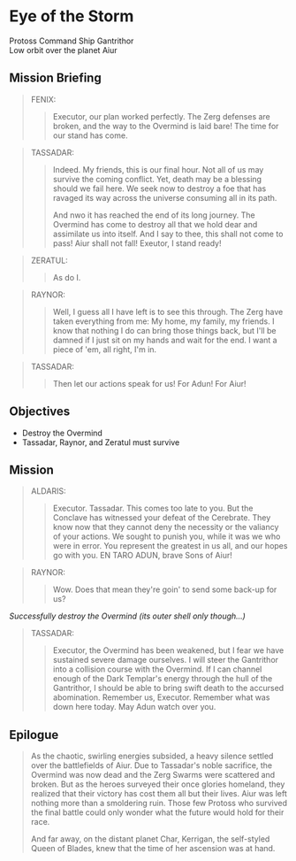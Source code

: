 # Eye of the Storm

Protoss Command Ship Gantrithor  
Low orbit over the planet Aiur

## Mission Briefing

> FENIX:
>> Executor, our plan worked perfectly. The Zerg defenses are broken, and the way to the Overmind is laid bare! The time for our stand has come.

> TASSADAR:
>> Indeed. My friends, this is our final hour. Not all of us may survive the coming conflict. Yet, death may be a blessing should we fail here. We seek now to destroy a foe that has ravaged its way across the universe consuming all in its path.
>>
>> And nwo it has reached the end of its long journey. The Overmind has come to destroy all that we hold dear and assimilate us into itself. And I say to thee, this shall not come to pass! Aiur shall not fall! Exeutor, I stand ready!

> ZERATUL:
>> As do I.

> RAYNOR:
>> Well, I guess all I have left is to see this through. The Zerg have taken everything from me: My home, my family, my friends. I know that nothing I do can bring those things back, but I'll be damned if I just sit on my hands and wait for the end. I want a piece of 'em, all right, I'm in.

> TASSADAR:
>> Then let our actions speak for us! For Adun! For Aiur!

## Objectives

- Destroy the Overmind
- Tassadar, Raynor, and Zeratul must survive

## Mission

> ALDARIS:
>> Executor. Tassadar. This comes too late to you. But the Conclave has witnessed your defeat of the Cerebrate. They know now that they cannot deny the necessity or the valiancy of your actions. We sought to punish you, while it was we who were in error. You represent the greatest in us all, and our hopes go with you. EN TARO ADUN, brave Sons of Aiur!

> RAYNOR:
>> Wow. Does that mean they're goin' to send some back-up for us?

_Successfully destroy the Overmind (its outer shell only though...)_

> TASSADAR:
>> Executor, the Overmind has been weakened, but I fear we have sustained severe damage ourselves. I will steer the Gantrithor into a collision course with the Overmind. If I can channel enough of the Dark Templar's energy through the hull of the Gantrithor, I should be able to bring swift death to the accursed abomination. Remember us, Executor. Remember what was down here today. May Adun watch over you.

## Epilogue

> As the chaotic, swirling energies subsided, a heavy silence settled over the battlefields of Aiur. Due to Tassadar's noble sacrifice, the Overmind was now dead and the Zerg Swarms were scattered and broken. But as the heroes surveyed their once glories homeland, they realized that their victory has cost them all but their lives. Aiur was left nothing more than a smoldering ruin. Those few Protoss who survived the final battle could only wonder what the future would hold for their race.
>
> And far away, on the distant planet Char, Kerrigan, the self-styled Queen of Blades, knew that the time of her ascension was at hand.